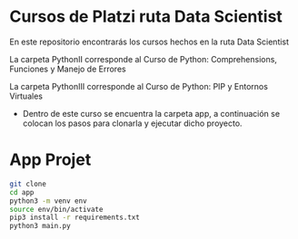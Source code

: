 # Cursos de Platzi ruta Data Scientist

En este repositorio encontrarás los cursos hechos en la ruta Data Scientist

La carpeta PythonII corresponde al Curso de Python: Comprehensions, Funciones y Manejo de Errores

La carpeta PythonIII corresponde al Curso de Python: PIP y Entornos Virtuales
 - Dentro de este curso se encuentra la carpeta app, a continuación se colocan los pasos para clonarla y ejecutar dicho proyecto.
 
# App Projet
``` sh
git clone
cd app
python3 -m venv env
source env/bin/activate
pip3 install -r requirements.txt
python3 main.py
```

